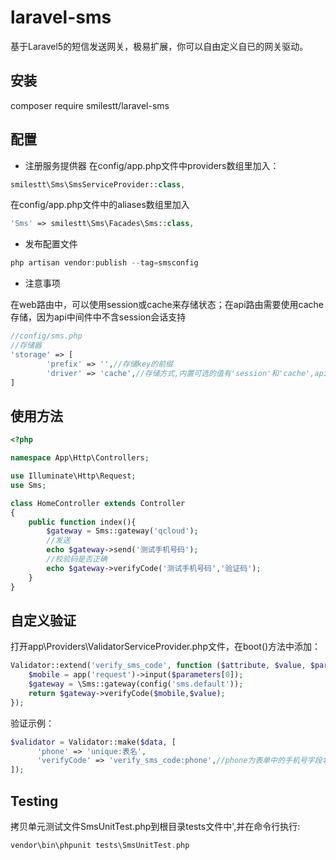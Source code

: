 # laravel-sms

基于Laravel5的短信发送网关，极易扩展，你可以自由定义自已的网关驱动。

## 安装
composer require smilestt/laravel-sms

## 配置
* 注册服务提供器
在config/app.php文件中providers数组里加入：
```php
smilestt\Sms\SmsServiceProvider::class,
```
在config/app.php文件中的aliases数组里加入
```php
'Sms' => smilestt\Sms\Facades\Sms::class,
```

* 发布配置文件
```php
php artisan vendor:publish --tag=smsconfig
```
* 注意事项

在web路由中，可以使用session或cache来存储状态；在api路由需要使用cache存储，因为api中间件中不含session会话支持
```php
//config/sms.php
//存储器
'storage' => [
        'prefix' => '',//存储key的前缀
        'driver' => 'cache',//存储方式,内置可选的值有'session'和'cache',api路由中请使用cache
]
```
## 使用方法

```php
<?php

namespace App\Http\Controllers;

use Illuminate\Http\Request;
use Sms;

class HomeController extends Controller
{
    public function index(){
    	$gateway = Sms::gateway('qcloud');
    	//发送
    	echo $gateway->send('测试手机号码');
    	//校验码是否正确
    	echo $gateway->verifyCode('测试手机号码','验证码');
    }
}
```

## 自定义验证

打开app\Providers\ValidatorServiceProvider.php文件，在boot()方法中添加：
```php
Validator::extend('verify_sms_code', function ($attribute, $value, $parameters) {
	$mobile = app('request')->input($parameters[0]);
	$gateway = \Sms::gateway(config('sms.default'));
	return $gateway->verifyCode($mobile,$value);
});
```
验证示例：
```php
$validator = Validator::make($data, [
      'phone' => 'unique:表名',
      'verifyCode' => 'verify_sms_code:phone',//phone为表单中的手机号字段名
]);
```

## Testing
拷贝单元测试文件SmsUnitTest.php到根目录tests文件中',并在命令行执行:
```php
vendor\bin\phpunit tests\SmsUnitTest.php
```
